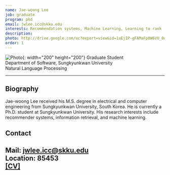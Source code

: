 ```yaml
---
name: Jae-woong Lee
job: graduate
program: phd
email: jwlee.icc@skku.edu
interests: Recommendation systems, Machine Learning, Learning to rank
description:
photo: http://drive.google.com/uc?export=view&id=1aEjIP-gFAMaFp0W6VU_Ooj_sYCDo9FKa
order: 1
---
```


![Photo](http://drive.google.com/uc?export=view&id=11lh5XV-H8Pv0_SQLaFPIDPwfiajWI5Tt){: width="200" height="200"}
Graduate Student<br>Department of Software, Sungkyunkwan University<br>Natural Language Processing

<hr />

## Biography
Jae-woong Lee received his M.S. degree in electrical and computer engineering from Sungkyunkwan University, South Korea. He is currently a Ph.D. student at Sungkyunkwan University. His research interests include recommender systems, information retrieval, and machine learning. <!-- Write your own biography contents. -->

## Contact
**Mail**: jwlee.icc@skku.edu <!-- Write your own email address -->
<br />
**Location**: 85453 <!-- 85453 or your location address -->
<br />
[[**CV**]](https://drive.google.com/file/d/1NTgINuN_2gTaKOwt0AqzXExN-rjm3Jxo/view?usp=sharing)
---


<!-- If you have some personal websites, then write the url here. -->
<!-- If you don't have them, then remove a line '[Persoal Website](--Fill--)' -->
